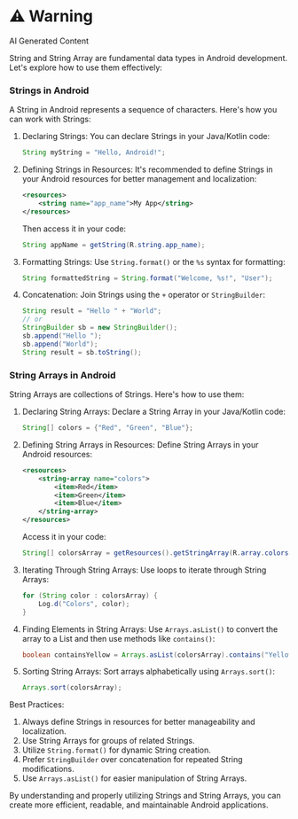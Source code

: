 <div class="warning"><h1>⚠️ Warning</h1><span>AI Generated Content</span></div>


String and String Array are fundamental data types in Android development. Let's explore how to use them effectively:

### Strings in Android

A String in Android represents a sequence of characters. Here's how you can work with Strings:

1. Declaring Strings:
   You can declare Strings in your Java/Kotlin code:

   ```java
   String myString = "Hello, Android!";
   ```

2. Defining Strings in Resources:
   It's recommended to define Strings in your Android resources for better management and localization:

   ```xml
   <resources>
       <string name="app_name">My App</string>
   </resources>
   ```

   Then access it in your code:

   ```java
   String appName = getString(R.string.app_name);
   ```

3. Formatting Strings:
   Use `String.format()` or the `%s` syntax for formatting:

   ```java
   String formattedString = String.format("Welcome, %s!", "User");
   ```

4. Concatenation:
   Join Strings using the `+` operator or `StringBuilder`:

   ```java
   String result = "Hello " + "World";
   // or
   StringBuilder sb = new StringBuilder();
   sb.append("Hello ");
   sb.append("World");
   String result = sb.toString();
   ```

### String Arrays in Android

String Arrays are collections of Strings. Here's how to use them:

1. Declaring String Arrays:
   Declare a String Array in your Java/Kotlin code:

   ```java
   String[] colors = {"Red", "Green", "Blue"};
   ```

2. Defining String Arrays in Resources:
   Define String Arrays in your Android resources:

   ```xml
   <resources>
       <string-array name="colors">
           <item>Red</item>
           <item>Green</item>
           <item>Blue</item>
       </string-array>
   </resources>
   ```

   Access it in your code:

   ```java
   String[] colorsArray = getResources().getStringArray(R.array.colors);
   ```

3. Iterating Through String Arrays:
   Use loops to iterate through String Arrays:

   ```java
   for (String color : colorsArray) {
       Log.d("Colors", color);
   }
   ```

4. Finding Elements in String Arrays:
   Use `Arrays.asList()` to convert the array to a List and then use methods like `contains()`:

   ```java
   boolean containsYellow = Arrays.asList(colorsArray).contains("Yellow");
   ```

5. Sorting String Arrays:
   Sort arrays alphabetically using `Arrays.sort()`:

   ```java
   Arrays.sort(colorsArray);
   ```

Best Practices:

1. Always define Strings in resources for better manageability and localization.
2. Use String Arrays for groups of related Strings.
3. Utilize `String.format()` for dynamic String creation.
4. Prefer `StringBuilder` over concatenation for repeated String modifications.
5. Use `Arrays.asList()` for easier manipulation of String Arrays.

By understanding and properly utilizing Strings and String Arrays, you can create more efficient, readable, and maintainable Android applications.